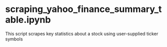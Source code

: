 # scraping_yahoo_finance_summary_table.ipynb
This script scrapes key statistics about a stock using user-supplied ticker symbols

